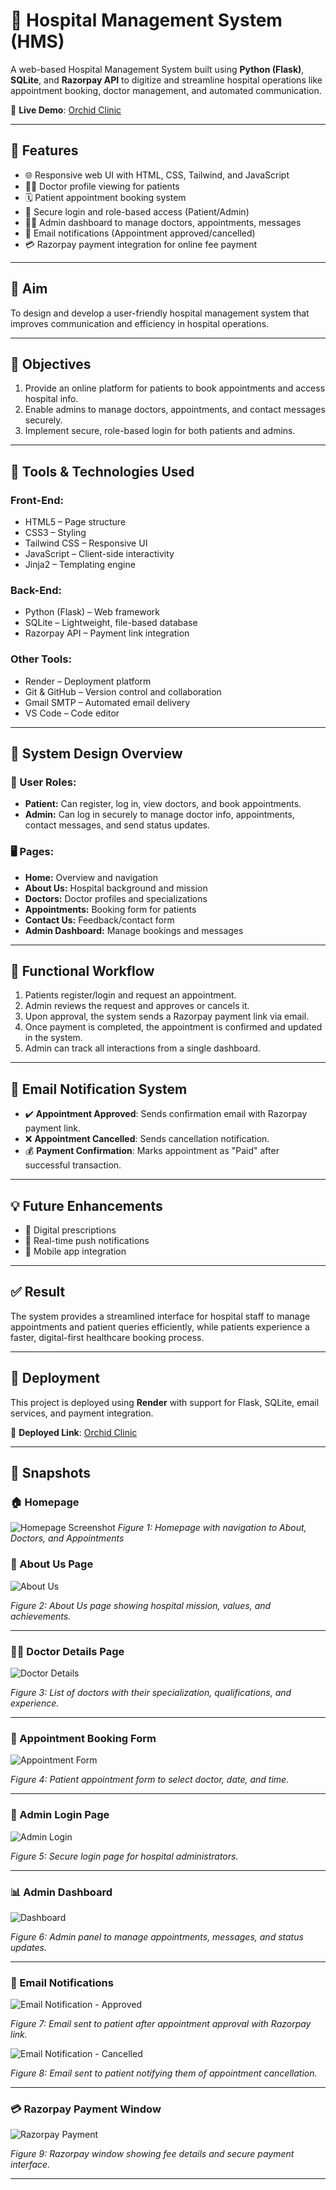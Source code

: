 # 🏥 Hospital Management System (HMS)

A web-based Hospital Management System built using **Python (Flask)**, **SQLite**, and **Razorpay API** to digitize and streamline hospital operations like appointment booking, doctor management, and automated communication.

🔗 **Live Demo**: [Orchid Clinic](https://orchid-clinic.onrender.com)

---

## 📌 Features

- 🌐 Responsive web UI with HTML, CSS, Tailwind, and JavaScript
- 👨‍⚕️ Doctor profile viewing for patients
- 🗓️ Patient appointment booking system
- 🔐 Secure login and role-based access (Patient/Admin)
- 🧑‍💼 Admin dashboard to manage doctors, appointments, messages
- 📧 Email notifications (Appointment approved/cancelled)
- 💳 Razorpay payment integration for online fee payment

---

## 🎯 Aim

To design and develop a user-friendly hospital management system that improves communication and efficiency in hospital operations.

---

## 🎯 Objectives

1. Provide an online platform for patients to book appointments and access hospital info.
2. Enable admins to manage doctors, appointments, and contact messages securely.
3. Implement secure, role-based login for both patients and admins.

---

## 🧰 Tools & Technologies Used

### Front-End:
- HTML5 – Page structure
- CSS3 – Styling
- Tailwind CSS – Responsive UI
- JavaScript – Client-side interactivity
- Jinja2 – Templating engine

### Back-End:
- Python (Flask) – Web framework
- SQLite – Lightweight, file-based database
- Razorpay API – Payment link integration

### Other Tools:
- Render – Deployment platform
- Git & GitHub – Version control and collaboration
- Gmail SMTP – Automated email delivery
- VS Code – Code editor

---

## 📐 System Design Overview

### 👥 User Roles:
- **Patient:** Can register, log in, view doctors, and book appointments.
- **Admin:** Can log in securely to manage doctor info, appointments, contact messages, and send status updates.

### 🖥️ Pages:
- **Home:** Overview and navigation
- **About Us:** Hospital background and mission
- **Doctors:** Doctor profiles and specializations
- **Appointments:** Booking form for patients
- **Contact Us:** Feedback/contact form
- **Admin Dashboard:** Manage bookings and messages

---

## 🔁 Functional Workflow

1. Patients register/login and request an appointment.
2. Admin reviews the request and approves or cancels it.
3. Upon approval, the system sends a Razorpay payment link via email.
4. Once payment is completed, the appointment is confirmed and updated in the system.
5. Admin can track all interactions from a single dashboard.

---

## 📧 Email Notification System

- ✔️ **Appointment Approved**: Sends confirmation email with Razorpay payment link.
- ❌ **Appointment Cancelled**: Sends cancellation notification.
- 💰 **Payment Confirmation**: Marks appointment as "Paid" after successful transaction.

---

## 💡 Future Enhancements

- 📄 Digital prescriptions
- 🔔 Real-time push notifications
- 📱 Mobile app integration

---

## ✅ Result

The system provides a streamlined interface for hospital staff to manage appointments and patient queries efficiently, while patients experience a faster, digital-first healthcare booking process.

---

## 🏁 Deployment

This project is deployed using **Render** with support for Flask, SQLite, email services, and payment integration.

🔗 **Deployed Link**: [Orchid Clinic](https://orchid-clinic.onrender.com)

---

## 📸 Snapshots 

### 🏠 Homepage
![Homepage Screenshot](static/images/screenshots/screencapture-127-0-0-1-4518-2025-05-05-02_14_06.png)
*Figure 1: Homepage with navigation to About, Doctors, and Appointments*



### 📄 About Us Page

![About Us](static/images/screenshots/screencapture-127-0-0-1-4518-aboutus-2025-05-05-02_17_31.png)

*Figure 2: About Us page showing hospital mission, values, and achievements.*

---

### 👨‍⚕️ Doctor Details Page

![Doctor Details](static/images/screenshots/screencapture-127-0-0-1-4518-doctors-2025-05-05-02_19_10.png)

*Figure 3: List of doctors with their specialization, qualifications, and experience.*

---

### 📅 Appointment Booking Form

![Appointment Form](static/images/screenshots/screencapture-127-0-0-1-4518-appointments-2025-05-05-02_19_28.png)

*Figure 4: Patient appointment form to select doctor, date, and time.*

---

### 🔐 Admin Login Page

![Admin Login](static/images/screenshots/screencapture-127-0-0-1-4518-admin-login-2025-05-05-02_27_42.png)

*Figure 5: Secure login page for hospital administrators.*

---

### 📊 Admin Dashboard

![Dashboard](static/images/screenshots/screencapture-127-0-0-1-4518-dashboard-2025-05-05-02_35_18.png)

*Figure 6: Admin panel to manage appointments, messages, and status updates.*

---

### 📧 Email Notifications

![Email Notification - Approved](static/images/screenshots/approved.jpg)

*Figure 7: Email sent to patient after appointment approval with Razorpay link.*

![Email Notification - Cancelled](static/images/screenshots/cancelled.jpg)

*Figure 8: Email sent to patient notifying them of appointment cancellation.*

---

### 💳 Razorpay Payment Window

![Razorpay Payment](static/images/screenshots/razorpay.jpg)

*Figure 9: Razorpay window showing fee details and secure payment interface.*


---


